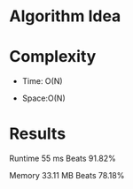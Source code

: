 # Algorithm Idea


# Complexity

- Time: O(N)

- Space:O(N)

# Results

Runtime
55
ms
Beats
91.82%

Memory
33.11
MB
Beats
78.18%